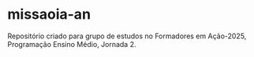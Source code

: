 # missaoia-an
Repositório criado para grupo de estudos no Formadores em Ação-2025, Programação Ensino Médio, Jornada 2.
